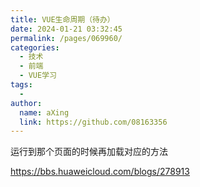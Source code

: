 ```yaml
---
title: VUE生命周期（待办）
date: 2024-01-21 03:32:45
permalink: /pages/069960/
categories:
  - 技术
  - 前端
  - VUE学习
tags:
  - 
author: 
  name: aXing
  link: https://github.com/08163356
---
```



运行到那个页面的时候再加载对应的方法



https://bbs.huaweicloud.com/blogs/278913

